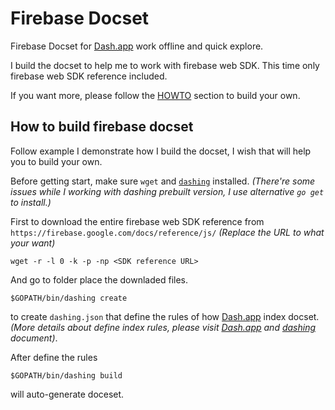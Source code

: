 # Firebase Docset

Firebase Docset for [Dash.app](https://kapeli.com/dash) work offline and quick explore.

I build the docset to help me to work with firebase web SDK. This time only firebase web SDK reference included.

If you want more, please follow the [HOWTO](#how-to-build-firebase-docset) section to build your own.

## How to build firebase docset

Follow example I demonstrate how I build the docset, I wish that will help you to build your own.

Before getting start, make sure `wget` and [`dashing`](https://github.com/technosophos/dashing) installed. *(There're some issues while I working with dashing prebuilt version, I use alternative `go get` to install.)*

First to download the entire firebase web SDK reference from `https://firebase.google.com/docs/reference/js/` *(Replace the URL to what your want)*

`wget -r -l 0 -k -p -np <SDK reference URL>`

And go to folder place the downladed files.

`$GOPATH/bin/dashing create`

to create `dashing.json` that define the rules of how [Dash.app](https://kapeli.com/dash) index docset. *(More details about define index rules, please visit [Dash.app](https://kapeli.com/docsets#dashDocset) and [dashing](https://github.com/technosophos/dashing/blob/master/README.md#dashing-generate-dash-documentation-from-html) document)*.

After define the rules

`$GOPATH/bin/dashing build`

will auto-generate doceset.


